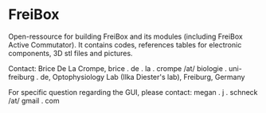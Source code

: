 # FreiBox
Open-ressource for building FreiBox and its modules (including FreiBox Active Commutator).
It contains codes, references tables for electronic components, 3D stl files and pictures.

Contact:
Brice De La Crompe,
brice . de . la . crompe /at/ biologie . uni-freiburg . de,
Optophysiology Lab (Ilka Diester's lab),
Freiburg, Germany


For specific question regarding the GUI, please contact:
megan . j . schneck /at/ gmail . com

